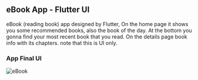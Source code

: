 ## eBook App - Flutter UI

<!-- **Packages we are using:** 

- flutter_svg: [link](https://pub.dev/packages/flutter_svg) -->

<!-- **Fonts**

- Poppins [link](https://fonts.google.com/specimen/Poppins) -->

eBook (reading book) app designed by Flutter, On the home page it shows you some recommended books, also the book of the day. At the bottom you gonna find your most recent book that you read. On the details page book info with its chapters. note that this is UI only.

### App Final UI
![eBook](https://user-images.githubusercontent.com/36065206/147878244-3a1f9f22-c69e-4375-879a-b5dc3747d022.png)
